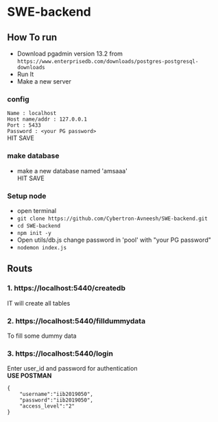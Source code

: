 # SWE-backend

## How To run
* Download pgadmin version 13.2 from `https://www.enterprisedb.com/downloads/postgres-postgresql-downloads`<br>
* Run It
* Make a new server<br>
### config
`Name : localhost`<br> 
`Host name/addr : 127.0.0.1`<br> 
`Port : 5433`<br> 
`Password : <your PG password>`<br> 
HIT SAVE

### make database

* make a new database named 'amsaaa'<br>
HIT SAVE

### Setup node

* open terminal
* `git clone https://github.com/Cybertron-Avneesh/SWE-backend.git`
* `cd SWE-backend`
* `npm init -y`
*  Open utils/db.js change password in 'pool' with "your PG password"
* `nodemon index.js`

## Routs

### 1. **https://localhost:5440/createdb**

IT will create all tables

### 2. **https://localhost:5440/filldummydata**

To fill some dummy data

### 3. **https://localhost:5440/login**

Enter user_id and password for authentication
<br>
**USE POSTMAN**<br>
```
{
    "username":"iib2019050",
    "password":"iib2019050",
    "access_level":"2"
}
```
